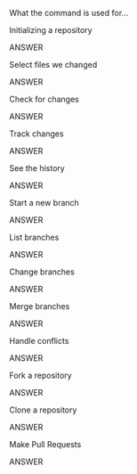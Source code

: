 What the command is used for...

Initializing a repository

ANSWER

Select files we changed

ANSWER

Check for changes

ANSWER

Track changes

ANSWER

See the history

ANSWER

Start a new branch

ANSWER

List branches

ANSWER

Change branches

ANSWER

Merge branches

ANSWER

Handle conflicts

ANSWER

Fork a repository

ANSWER

Clone a repository

ANSWER

Make Pull Requests

ANSWER
